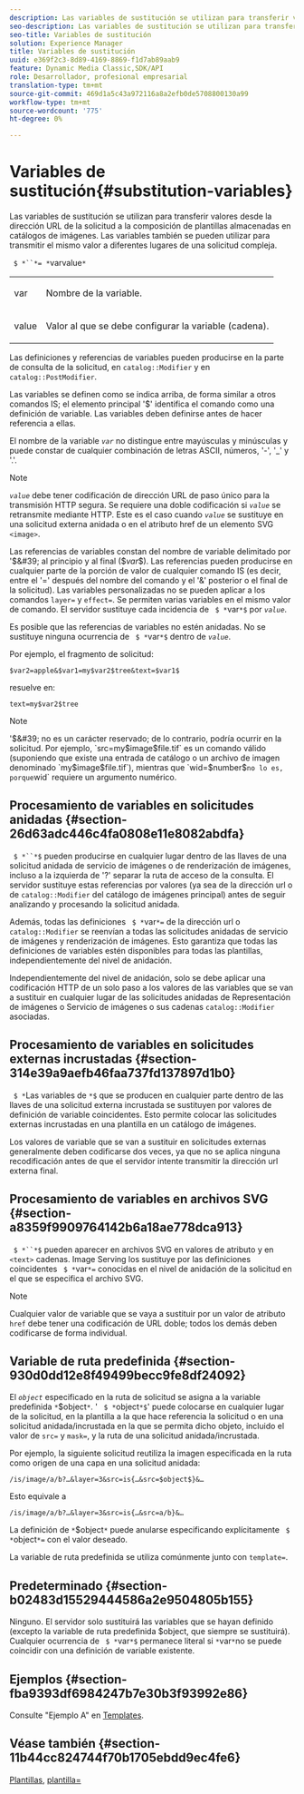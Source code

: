 ```yaml
---
description: Las variables de sustitución se utilizan para transferir valores desde la dirección URL de la solicitud a la composición de plantillas almacenadas en catálogos de imágenes. Las variables también se pueden utilizar para transmitir el mismo valor a diferentes lugares de una solicitud compleja.
seo-description: Las variables de sustitución se utilizan para transferir valores desde la dirección URL de la solicitud a la composición de plantillas almacenadas en catálogos de imágenes. Las variables también se pueden utilizar para transmitir el mismo valor a diferentes lugares de una solicitud compleja.
seo-title: Variables de sustitución
solution: Experience Manager
title: Variables de sustitución
uuid: e369f2c3-8d89-4169-8869-f1d7ab89aab9
feature: Dynamic Media Classic,SDK/API
role: Desarrollador, profesional empresarial
translation-type: tm+mt
source-git-commit: 469d1a5c43a972116a8a2efb0de5708800130a99
workflow-type: tm+mt
source-wordcount: '775'
ht-degree: 0%

---
```



# Variables de sustitución{#substitution-variables}

Las variables de sustitución se utilizan para transferir valores desde la dirección URL de la solicitud a la composición de plantillas almacenadas en catálogos de imágenes. Las variables también se pueden utilizar para transmitir el mismo valor a diferentes lugares de una solicitud compleja.

` $ *``*= *`varvalue`*`

<table id="simpletable_EFEC66C23CE949EFACDC415A954DF323"> 
 <tr class="strow"> 
  <td class="stentry"> <p> <span class="codeph"> <span class="varname"> var  </span> </span> </p> </td> 
  <td class="stentry"> <p>Nombre de la variable. </p> </td> 
 </tr> 
 <tr class="strow"> 
  <td class="stentry"> <p> <span class="codeph"> <span class="varname"> value  </span> </span> </p> </td> 
  <td class="stentry"> <p>Valor al que se debe configurar la variable (cadena). </p> </td> 
 </tr> 
</table>

Las definiciones y referencias de variables pueden producirse en la parte de consulta de la solicitud, en `catalog::Modifier` y en `catalog::PostModifier`.

Las variables se definen como se indica arriba, de forma similar a otros comandos IS; el elemento principal &#39;$&#39; identifica el comando como una definición de variable. Las variables deben definirse antes de hacer referencia a ellas.

El nombre de la variable *`var`* no distingue entre mayúsculas y minúsculas y puede constar de cualquier combinación de letras ASCII, números, &#39;-&#39;, &#39;_&#39; y &#39;.&#39;.

>[!NOTE]
>
>*`value`* debe tener codificación de dirección URL de paso único para la transmisión HTTP segura. Se requiere una doble codificación si *`value`* se retransmite mediante HTTP. Este es el caso cuando *`value`* se sustituye en una solicitud externa anidada o en el atributo href de un elemento SVG `<image>`.

Las referencias de variables constan del nombre de variable delimitado por &#39;$&#39; al principio y al final ($*var*$). Las referencias pueden producirse en cualquier parte de la porción de valor de cualquier comando IS (es decir, entre el &#39;=&#39; después del nombre del comando y el &#39;&amp;&#39; posterior o el final de la solicitud). Las variables personalizadas no se pueden aplicar a los comandos `layer=` y `effect=`. Se permiten varias variables en el mismo valor de comando. El servidor sustituye cada incidencia de ` $ *`var`*$` por *`value`*.

Es posible que las referencias de variables no estén anidadas. No se sustituye ninguna ocurrencia de ` $ *`var`*$` dentro de *`value`*.

Por ejemplo, el fragmento de solicitud:

`$var2=apple&$var1=my$var2$tree&text=$var1$`

resuelve en:

`text=my$var2$tree`

>[!NOTE]
>
>&#39;$&#39; no es un carácter reservado; de lo contrario, podría ocurrir en la solicitud. Por ejemplo, `src=my$image$file.tif` es un comando válido (suponiendo que existe una entrada de catálogo o un archivo de imagen denominado `my$image$file.tif`), mientras que `wid=$number$` no lo es, porque `wid` requiere un argumento numérico.

## Procesamiento de variables en solicitudes anidadas {#section-26d63adc446c4fa0808e11e8082abdfa}

` $ *``*$` pueden producirse en cualquier lugar dentro de las llaves de una solicitud anidada de servicio de imágenes o de renderización de imágenes, incluso a la izquierda de &#39;?&#39; separar la ruta de acceso de la consulta. El servidor sustituye estas referencias por valores (ya sea de la dirección url o de `catalog::Modifier` del catálogo de imágenes principal) antes de seguir analizando y procesando la solicitud anidada.

Además, todas las definiciones ` $ *`var`*=` de la dirección url o `catalog::Modifier` se reenvían a todas las solicitudes anidadas de servicio de imágenes y renderización de imágenes. Esto garantiza que todas las definiciones de variables estén disponibles para todas las plantillas, independientemente del nivel de anidación.

Independientemente del nivel de anidación, solo se debe aplicar una codificación HTTP de un solo paso a los valores de las variables que se van a sustituir en cualquier lugar de las solicitudes anidadas de Representación de imágenes o Servicio de imágenes o sus cadenas `catalog::Modifier` asociadas.

## Procesamiento de variables en solicitudes externas incrustadas {#section-314e39a9aefb46faa737fd137897d1b0}

` $ *`Las variables de `*$`  que se producen en cualquier parte dentro de las llaves de una solicitud externa incrustada se sustituyen por valores de definición de variable coincidentes. Esto permite colocar las solicitudes externas incrustadas en una plantilla en un catálogo de imágenes.

Los valores de variable que se van a sustituir en solicitudes externas generalmente deben codificarse dos veces, ya que no se aplica ninguna recodificación antes de que el servidor intente transmitir la dirección url externa final.

## Procesamiento de variables en archivos SVG {#section-a8359f9909764142b6a18ae778dca913}

` $ *``*$` pueden aparecer en archivos SVG en valores de atributo y en  `<text>` cadenas. Image Serving los sustituye por las definiciones coincidentes ` $ *`var`*=` conocidas en el nivel de anidación de la solicitud en el que se especifica el archivo SVG.

>[!NOTE]
>
>Cualquier valor de variable que se vaya a sustituir por un valor de atributo `href` debe tener una codificación de URL doble; todos los demás deben codificarse de forma individual.

## Variable de ruta predefinida {#section-930d0dd12e8f49499becc9fe8df24092}

El *`object`* especificado en la ruta de solicitud se asigna a la variable predefinida `*`$object`*`. &#39; ` $ *`object`*$`&#39; puede colocarse en cualquier lugar de la solicitud, en la plantilla a la que hace referencia la solicitud o en una solicitud anidada/incrustada en la que se permita dicho objeto, incluido el valor de `src=` y `mask=`, y la ruta de una solicitud anidada/incrustada.

Por ejemplo, la siguiente solicitud reutiliza la imagen especificada en la ruta como origen de una capa en una solicitud anidada:

`/is/image/a/b?…&layer=3&src=is{…&src=$object$}&…`

Esto equivale a

`/is/image/a/b?…&layer=3&src=is{…&src=a/b}&…`

La definición de `*`$object`*` puede anularse especificando explícitamente ` $ *`object`*=` con el valor deseado.

La variable de ruta predefinida se utiliza comúnmente junto con `template=`.

## Predeterminado {#section-b02483d15529444586a2e9504805b155}

Ninguno. El servidor solo sustituirá las variables que se hayan definido (excepto la variable de ruta predefinida $object, que siempre se sustituirá). Cualquier ocurrencia de ` $ *`var`*$` permanece literal si `*`var`*`no se puede coincidir con una definición de variable existente.

## Ejemplos {#section-fba9393df6984247b7e30b3f93992e86}

Consulte &quot;Ejemplo A&quot; en [Templates](../../../../../is-api/http-ref/image-serving-api-ref/c-http-protocol-reference/c-templates/c-templates.md#concept-3cd2d2adae0e41b2979b9640244d4d3e).

## Véase también {#section-11b44cc824744f70b1705ebdd9ec4fe6}

[Plantillas](../../../../../is-api/http-ref/image-serving-api-ref/c-http-protocol-reference/c-templates/c-templates.md#concept-3cd2d2adae0e41b2979b9640244d4d3e),  [plantilla=](../../../../../is-api/http-ref/image-serving-api-ref/c-http-protocol-reference/c-command-reference/r-template.md#reference-3beccaa462a64bf0ba867e5c8fd0bd14)
